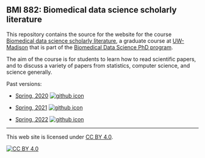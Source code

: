 ## BMI 882: Biomedical data science scholarly literature

This repository contains the source for the website for the course
[Biomedical data science scholarly
literature](https://kbroman.org/BMI882), a graduate course at
[UW-Madison](https://wisc.edu) that is part of the
[Biomedical Data Science PhD program](https://biostat.wiscweb.wisc.edu/education/current-students/phd-bds/).

The aim of the course is for students to learn how to read scientific
papers, and to discuss a variety of papers from statistics,
computer science, and science generally.

Past versions:

- [Spring, 2020](https://kbroman.org/BMI882_spring2020/)
  [![github icon](https://kbroman.org/icons16/github-icon.png)](https://github.com/kbroman/BMI882_spring2020/)

- [Spring, 2021](https://kbroman.org/BMI882_spring2021/)
  [![github icon](https://kbroman.org/icons16/github-icon.png)](https://github.com/kbroman/BMI882_spring2021/)

- [Spring, 2022](https://kbroman.org/BMI882_spring2022/)
  [![github icon](https://kbroman.org/icons16/github-icon.png)](https://github.com/kbroman/BMI882_spring2022/)

---

This web site is licensed under
[CC BY 4.0](https://creativecommons.org/licenses/by/4.0/).

[![CC BY 4.0](https://licensebuttons.net/l/by/4.0/88x31.png)](https://creativecommons.org/licenses/by/4.0/)
